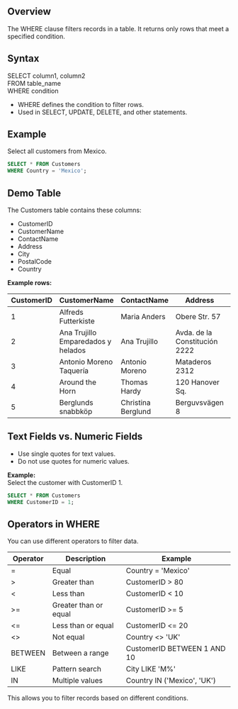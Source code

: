 ## Overview

The WHERE clause filters records in a table. It returns only rows that meet a specified condition.

## Syntax

SELECT column1, column2  
FROM table_name  
WHERE condition

- WHERE defines the condition to filter rows.
- Used in SELECT, UPDATE, DELETE, and other statements.

## Example

Select all customers from Mexico.

```sql
SELECT * FROM Customers
WHERE Country = 'Mexico';
```

## Demo Table

The Customers table contains these columns:

- CustomerID
- CustomerName
- ContactName
- Address
- City
- PostalCode
- Country

**Example rows:**

| CustomerID | CustomerName                       | ContactName      | Address                | City        | PostalCode | Country  |
|------------|------------------------------------|------------------|------------------------|-------------|------------|----------|
| 1          | Alfreds Futterkiste                | Maria Anders     | Obere Str. 57          | Berlin      | 12209      | Germany  |
| 2          | Ana Trujillo Emparedados y helados | Ana Trujillo     | Avda. de la Constitución 2222 | México D.F. | 05021      | Mexico   |
| 3          | Antonio Moreno Taquería            | Antonio Moreno   | Mataderos 2312         | México D.F. | 05023      | Mexico   |
| 4          | Around the Horn                    | Thomas Hardy     | 120 Hanover Sq.        | London      | WA1 1DP    | UK       |
| 5          | Berglunds snabbköp                 | Christina Berglund | Berguvsvägen 8       | Luleå       | S-958 22   | Sweden   |

## Text Fields vs. Numeric Fields

- Use single quotes for text values.
- Do not use quotes for numeric values.

**Example:**  
Select the customer with CustomerID 1.

```sql
SELECT * FROM Customers
WHERE CustomerID = 1;
```

## Operators in WHERE

You can use different operators to filter data.

| Operator | Description               | Example                |
|----------|--------------------------|------------------------|
| =        | Equal                    | Country = 'Mexico'     |
| >        | Greater than             | CustomerID > 80        |
| <        | Less than                | CustomerID < 10        |
| >=       | Greater than or equal    | CustomerID >= 5        |
| <=       | Less than or equal       | CustomerID <= 20       |
| <>       | Not equal                | Country <> 'UK'        |
| BETWEEN  | Between a range          | CustomerID BETWEEN 1 AND 10 |
| LIKE     | Pattern search           | City LIKE 'M%'         |
| IN       | Multiple values          | Country IN ('Mexico', 'UK') |

This allows you to filter records based on different conditions.